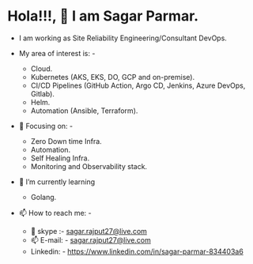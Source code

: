 # Hola!!!, 👋 I am Sagar Parmar.

- I am working as Site Reliability Engineering/Consultant DevOps.
- My area of interest is: -
  - Cloud.
  - Kubernetes (AKS, EKS, DO, GCP and on-premise).
  - CI/CD Pipelines (GitHub Action, Argo CD, Jenkins, Azure DevOps, Gitlab).
  - Helm.
  - Automation (Ansible, Terraform).
  
- 👀 Focusing on: -
  - Zero Down time Infra.
  - Automation.
  - Self Healing Infra.
  - Monitoring and Observability stack.

- 🌱 I’m currently learning
  - Golang.
  
- 📫 How to reach me: -
  - 📧 skype :- sagar.rajput27@live.com
  - 📫 E-mail: - sagar.rajput27@live.com
  - Linkedin: - https://www.linkedin.com/in/sagar-parmar-834403a6
